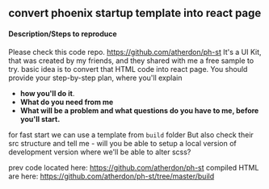 

## convert phoenix startup template into react page

#### Description/Steps to reproduce

Please check this code repo. https://github.com/atherdon/ph-st
It's a UI Kit, that was created by my friends, and they shared with me a free sample to try.
basic idea is to convert that HTML code into react page.
You should provide your step-by-step plan, where you'll explain
- **how you'll do it**.
- **What do you need from me**
- **What will be a problem and what questions do you have to me, before you'll start.**

for fast start we can use a template from `build` folder
But also check their src structure and tell me - will you be able to setup a local version of development version where we'll be able to alter scss?


prev code located here: https://github.com/atherdon/ph-st 
compiled HTML are here: https://github.com/atherdon/ph-st/tree/master/build

